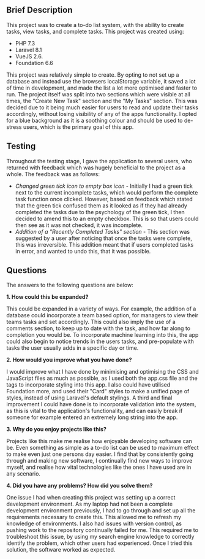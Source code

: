 ## Brief Description

This project was to create a to-do list system, with the ability to create tasks, view tasks, and complete tasks. This project was created using: 
<ul>
    <li>PHP 7.3</li>
    <li>Laravel 8.1</li>
    <li>VueJS 2.6.</li>
    <li>Foundation 6.6</li>
</ul>

This project was relatively simple to create. By opting to not set up a database and instead use the browsers localStorage variable, it saved a lot of time in development, and made the list a lot more optimised and faster to run. The project itself was split into two sections which were visible at all times, the "Create New Task" section and the "My Tasks" section. This was decided due to it being much easier for users to read and update their tasks accordingly, without losing visibility of any of the apps functionality. I opted for a blue background as it is a soothing colour and should be used to de-stress users, which is the primary goal of this app. 

## Testing
Throughout the testing stage, I gave the application to several users, who returned with feedback which was hugely beneficial to the project as a whole. The feedback was as follows: 

<ul>
    <li><em>Changed green tick icon to empty box icon</em> - Initially I had a green tick next to the current incomplete tasks, which would perform the complete task function once clicked. However, based on feedback which stated that the green tick confused them as it looked as if they had already completed the tasks due to the psychology of the green tick, I then decided to amend this to an empty checkbox. This is so that users could then see as it was not checked, it was incomplete.</li>
    <li><em>Addition of a "Recently Completed Tasks" section</em> - This section was suggested by a user after noticing that once the tasks were complete, this was irreversible. This addition meant that if users completed tasks in error, and wanted to undo this, that it was possible.</li>
</ul>

## Questions
The answers to the following questions are below:

<p><strong>1. How could this be expanded?</strong></p>
<p>This could be expanded in a variety of ways. For example, the addition of a database could incorporate a team based option, for managers to view their teams tasks and set accordingly. This could also imply the use of a comments section, to keep up to date with the task, and how far along to completion you would be. To incorporate machine learning into this, the app could also begin to notice trends in the users tasks, and pre-populate with tasks the user usually adds in a specific day or time.</p>
<p><strong>2. How would you improve what you have done?</strong></p>
<p>I would improve what I have done by minimising and optimising the CSS and JavaScript files as much as possible, as I used both the app.css file and the <style></style> tags to incorporate styling into this app. I also could have utilised Foundation more, and used their "Card" styles to make a unified page of styles, instead of using Laravel's default stylings. A third and final improvement I could have done is to incorporate validation into the system, as this is vital to the application's functionality, and can easily break if someone for example entered an extremely long string into the app.</p>
<p><strong>3. Why do you enjoy projects like this?</strong></p>
<p>Projects like this make me realise how enjoyable developing software can be. Even something as simple as a to-do list can be used to maximum effect to make even just one persons day easier. I find that by consistently going through and making new software, I continually find new ways to improve myself, and realise how vital technologies like the ones I have used are in any scenario.</p>
<p><strong>4. Did you have any problems? How did you solve them?</strong></p>
<p>One issue I had when creating this project was setting up a correct development environment. As my laptop had not been a complete development environment previously, I had to go through and set up all the requirements necessary to create this. This allowed me to refresh my knowledge of environments. I also had issues with version control, as pushing work to the repository continually failed for me. This required me to troubleshoot this issue, by using my search engine knowledge to correctly identify the problem, which other users had experienced. Once I tried this solution, the software worked as expected.</p>
